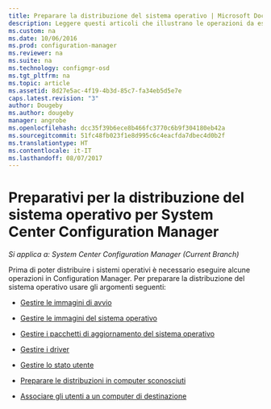 ```yaml
---
title: Preparare la distribuzione del sistema operativo | Microsoft Docs
description: Leggere questi articoli che illustrano le operazioni da eseguire in Configuration Manager per preparare le distribuzioni del sistema operativo.
ms.custom: na
ms.date: 10/06/2016
ms.prod: configuration-manager
ms.reviewer: na
ms.suite: na
ms.technology: configmgr-osd
ms.tgt_pltfrm: na
ms.topic: article
ms.assetid: 8d27e5ac-4f19-4b3d-85c7-fa34eb5d5e7e
caps.latest.revision: "3"
author: Dougeby
ms.author: dougeby
manager: angrobe
ms.openlocfilehash: dcc35f39b6ece8b466fc3770c6b9f304180eb42a
ms.sourcegitcommit: 51fc48fb023f1e8d995c6c4eacfda7dbec4d0b2f
ms.translationtype: HT
ms.contentlocale: it-IT
ms.lasthandoff: 08/07/2017
---
```

# <a name="prepare-for-operating-system-deployment-in-system-center-configuration-manager"></a>Preparativi per la distribuzione del sistema operativo per System Center Configuration Manager

*Si applica a: System Center Configuration Manager (Current Branch)*

Prima di poter distribuire i sistemi operativi è necessario eseguire alcune operazioni in Configuration Manager. Per preparare la distribuzione del sistema operativo usare gli argomenti seguenti:  

-   [Gestire le immagini di avvio](manage-boot-images.md)  

-   [Gestire le immagini del sistema operativo](manage-operating-system-images.md)  

-   [Gestire i pacchetti di aggiornamento del sistema operativo](manage-operating-system-upgrade-packages.md)  

-   [Gestire i driver](manage-drivers.md)  

-   [Gestire lo stato utente](manage-user-state.md)  

-   [Preparare le distribuzioni in computer sconosciuti](prepare-for-unknown-computer-deployments.md)  

-   [Associare gli utenti a un computer di destinazione](associate-users-with-a-destination-computer.md)  
